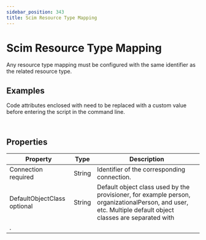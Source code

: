 ```yaml
---
sidebar_position: 343
title: Scim Resource Type Mapping
---
```


# Scim Resource Type Mapping

Any resource type mapping must be configured with the same identifier as the related resource type.

## Examples

Code attributes enclosed with  need to be replaced with a custom value before entering the script in the command line.

```
    
```
## Properties

| Property | Type | Description |
| --- | --- | --- |
| Connection required | String | Identifier of the corresponding connection. |
| DefaultObjectClass optional | String | Default object class used by the provisioner, for example person, organizationalPerson, and user, etc.  Multiple default object classes are separated with 
. |